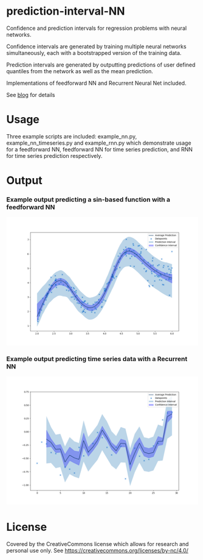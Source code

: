 # prediction-interval-NN
Confidence and prediction intervals for regression problems with neural networks.

Confidence intervals are generated by training multiple neural networks simultaneously, each with a bootstrapped version of the training data. 

Prediction intervals are generated by outputting predictions of user defined quantiles from the network as well as the mean prediction.

Implementations of feedforward NN and Recurrent Neural Net included. 

See [blog](www.economai.com) for details

# Usage

Three example scripts are included: example_nn.py, example_nn_timeseries.py and example_rnn.py which demonstrate usage for a feedforward NN, feedforward NN for time series prediction, and RNN for time series prediction respectively. 

# Output

### Example output predicting a sin-based function with a feedforward NN
![Example output](Figure_2.png?raw=true "Example output")

### Example output predicting time series data with a Recurrent NN
![Example output](Figure_1.png?raw=true "Example output")

# License
Covered by the CreativeCommons license which allows for research and personal use only. See https://creativecommons.org/licenses/by-nc/4.0/

